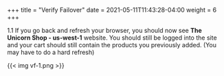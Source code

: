 +++
title = "Verify Failover"
date =  2021-05-11T11:43:28-04:00
weight = 6
+++

1.1 If you go back and refresh your browser, you should now see **The Unicorn Shop - us-west-1** website.  You should still be logged into the site and your cart should still contain the products you previously added.  (You may have to do a hard refresh)

{{< img vf-1.png >}}

